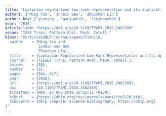 ```yaml
---
title: "Laplacian regularized low-rank representation and its applications"
authors: ['Ming Yin', 'Junbin Gao', 'Zhouchen Lin']
authors-key: ['yinming', 'gaojunbin', 'linzhouchen']
year: "2016"
article-link: "https://doi.org/10.1109/TPAMI.2015.2462360"
venue: "IEEE Trans. Pattern Anal. Mach. Intell."
bibex: "@article{DBLP:journals/pami/YinGL16,
  author    = {Ming Yin and
               Junbin Gao and
               Zhouchen Lin},
  title     = {Laplacian Regularized Low-Rank Representation and Its Applications},
  journal   = {{IEEE} Trans. Pattern Anal. Mach. Intell.},
  volume    = {38},
  number    = {3},
  pages     = {504--517},
  year      = {2016},
  url       = {https://doi.org/10.1109/TPAMI.2015.2462360},
  doi       = {10.1109/TPAMI.2015.2462360},
  timestamp = {Wed, 14 Nov 2018 10:51:11 +0100},
  biburl    = {https://dblp.org/rec/journals/pami/YinGL16.bib},
  bibsource = {dblp computer science bibliography, https://dblp.org}
}"
---
```

